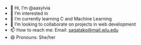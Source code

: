 - 👋 Hi, I’m @aasylvia
- 👀 I’m interested in 
- 🌱 I’m currently learning C and Machine Learning
- 💞️ I’m looking to collaborate on projects in web development
- 📫 How to reach me: Email: sagatako@mail.wlu.edu
- 😄 Pronouns: She/her


<!---
aasylvia/aasylvia is a ✨ special ✨ repository because its `README.md` (this file) appears on your GitHub profile.
You can click the Preview link to take a look at your changes.
--->
